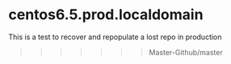 
centos6.5.prod.localdomain
=======================

This is a test to recover and repopulate a lost repo in production

>>>>>>> Master-Github/master
